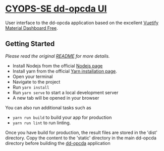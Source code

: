 # [CYOPS-SE dd-opcda UI](https://github.com/cyops-se/dd-opcda/ui)
User interface to the dd-opcda application based on the excellent [Vuetify Material Dashboard Free](https://store.vuetifyjs.com/products/vuetify-material-dashboard-free).


## Getting Started
*Please read the original [README](./ORIGINAL.md) for more details.*

- Install Nodejs from the official [Nodejs page](https://nodejs.org/en/)
- Install yarn from the official [Yarn installation page](https://classic.yarnpkg.com/en/docs/install/#windows-stable).
- Open your terminal
- Navigate to the project
- Run `yarn install`
- Run `yarn serve` to start a local development server
- A new tab will be opened in your browser

You can also run additional tasks such as

- `yarn run build` to build your app for production
- `yarn run lint` to run linting.

Once you have build for production, the result files are stored in the 'dist' directory. Copy the content to the 'static' directory in the main dd-opcda directory before building the [dd-opcda](../README.md) application